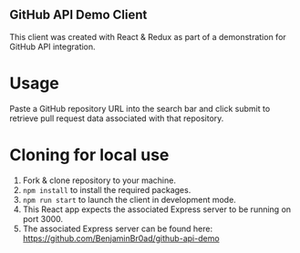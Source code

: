 ## GitHub API Demo Client

This client was created with React & Redux as part of a demonstration for GitHub API integration.

# Usage

Paste a GitHub repository URL into the search bar and click submit to retrieve pull request data associated with that repository.

# Cloning for local use

1) Fork & clone repository to your machine.
2) `npm install` to install the required packages.
3) `npm run start` to launch the client in development mode.
4) This React app expects the associated Express server to be running on port 3000.
5) The associated Express server can be found here: https://github.com/BenjaminBr0ad/github-api-demo
